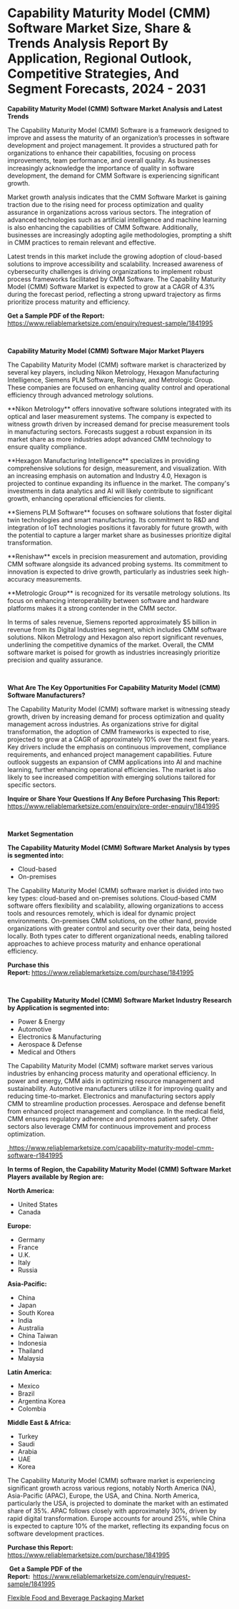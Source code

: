 <p><h1>Capability Maturity Model (CMM) Software Market Size, Share & Trends Analysis Report By Application, Regional Outlook, Competitive Strategies, And Segment Forecasts, 2024 - 2031</h1></p><p><strong>Capability Maturity Model (CMM) Software Market Analysis and Latest Trends</strong></p>
<p><p>The Capability Maturity Model (CMM) Software is a framework designed to improve and assess the maturity of an organization’s processes in software development and project management. It provides a structured path for organizations to enhance their capabilities, focusing on process improvements, team performance, and overall quality. As businesses increasingly acknowledge the importance of quality in software development, the demand for CMM Software is experiencing significant growth.</p><p>Market growth analysis indicates that the CMM Software Market is gaining traction due to the rising need for process optimization and quality assurance in organizations across various sectors. The integration of advanced technologies such as artificial intelligence and machine learning is also enhancing the capabilities of CMM Software. Additionally, businesses are increasingly adopting agile methodologies, prompting a shift in CMM practices to remain relevant and effective.</p><p>Latest trends in this market include the growing adoption of cloud-based solutions to improve accessibility and scalability. Increased awareness of cybersecurity challenges is driving organizations to implement robust process frameworks facilitated by CMM Software. The Capability Maturity Model (CMM) Software Market is expected to grow at a CAGR of 4.3% during the forecast period, reflecting a strong upward trajectory as firms prioritize process maturity and efficiency.</p></p>
<p><strong>Get a Sample PDF of the Report:&nbsp;</strong> <a href="https://www.reliablemarketsize.com/enquiry/request-sample/1841995?utm_campaign=1884&utm_medium=2&utm_source=Github&utm_content=ia&utm_term=31122024&utm_id=capability-maturity-model-cmm-software">https://www.reliablemarketsize.com/enquiry/request-sample/1841995</a></p>
<p>&nbsp;</p>
<p><strong>Capability Maturity Model (CMM) Software Major Market Players</strong></p>
<p><p>The Capability Maturity Model (CMM) software market is characterized by several key players, including Nikon Metrology, Hexagon Manufacturing Intelligence, Siemens PLM Software, Renishaw, and Metrologic Group. These companies are focused on enhancing quality control and operational efficiency through advanced metrology solutions.</p><p>**Nikon Metrology** offers innovative software solutions integrated with its optical and laser measurement systems. The company is expected to witness growth driven by increased demand for precise measurement tools in manufacturing sectors. Forecasts suggest a robust expansion in its market share as more industries adopt advanced CMM technology to ensure quality compliance.</p><p>**Hexagon Manufacturing Intelligence** specializes in providing comprehensive solutions for design, measurement, and visualization. With an increasing emphasis on automation and Industry 4.0, Hexagon is projected to continue expanding its influence in the market. The company's investments in data analytics and AI will likely contribute to significant growth, enhancing operational efficiencies for clients.</p><p>**Siemens PLM Software** focuses on software solutions that foster digital twin technologies and smart manufacturing. Its commitment to R&D and integration of IoT technologies positions it favorably for future growth, with the potential to capture a larger market share as businesses prioritize digital transformation.</p><p>**Renishaw** excels in precision measurement and automation, providing CMM software alongside its advanced probing systems. Its commitment to innovation is expected to drive growth, particularly as industries seek high-accuracy measurements.</p><p>**Metrologic Group** is recognized for its versatile metrology solutions. Its focus on enhancing interoperability between software and hardware platforms makes it a strong contender in the CMM sector.</p><p>In terms of sales revenue, Siemens reported approximately $5 billion in revenue from its Digital Industries segment, which includes CMM software solutions. Nikon Metrology and Hexagon also report significant revenues, underlining the competitive dynamics of the market. Overall, the CMM software market is poised for growth as industries increasingly prioritize precision and quality assurance.</p></p>
<p>&nbsp;</p>
<p><strong>What Are The Key Opportunities For Capability Maturity Model (CMM) Software Manufacturers?</strong></p>
<p><p>The Capability Maturity Model (CMM) software market is witnessing steady growth, driven by increasing demand for process optimization and quality management across industries. As organizations strive for digital transformation, the adoption of CMM frameworks is expected to rise, projected to grow at a CAGR of approximately 10% over the next five years. Key drivers include the emphasis on continuous improvement, compliance requirements, and enhanced project management capabilities. Future outlook suggests an expansion of CMM applications into AI and machine learning, further enhancing operational efficiencies. The market is also likely to see increased competition with emerging solutions tailored for specific sectors.</p></p>
<p><strong>Inquire or Share Your Questions If Any Before Purchasing This Report:</strong> <a href="https://www.reliablemarketsize.com/enquiry/pre-order-enquiry/1841995?utm_campaign=1884&utm_medium=2&utm_source=Github&utm_content=ia&utm_term=31122024&utm_id=capability-maturity-model-cmm-software">https://www.reliablemarketsize.com/enquiry/pre-order-enquiry/1841995</a></p>
<p>&nbsp;</p>
<p><strong>Market Segmentation</strong></p>
<p><strong>The Capability Maturity Model (CMM) Software Market Analysis by types is segmented into:</strong></p>
<p><ul><li>Cloud-based</li><li>On-premises</li></ul></p>
<p><p>The Capability Maturity Model (CMM) software market is divided into two key types: cloud-based and on-premises solutions. Cloud-based CMM software offers flexibility and scalability, allowing organizations to access tools and resources remotely, which is ideal for dynamic project environments. On-premises CMM solutions, on the other hand, provide organizations with greater control and security over their data, being hosted locally. Both types cater to different organizational needs, enabling tailored approaches to achieve process maturity and enhance operational efficiency.</p></p>
<p><strong>Purchase this Report:&nbsp;</strong><a href="https://www.reliablemarketsize.com/purchase/1841995?utm_campaign=1884&utm_medium=2&utm_source=Github&utm_content=ia&utm_term=31122024&utm_id=capability-maturity-model-cmm-software">https://www.reliablemarketsize.com/purchase/1841995</a></p>
<p>&nbsp;</p>
<p><strong>The Capability Maturity Model (CMM) Software Market Industry Research by Application is segmented into:</strong></p>
<p><ul><li>Power & Energy</li><li>Automotive</li><li>Electronics & Manufacturing</li><li>Aerospace & Defense</li><li>Medical and Others</li></ul></p>
<p><p>The Capability Maturity Model (CMM) software market serves various industries by enhancing process maturity and operational efficiency. In power and energy, CMM aids in optimizing resource management and sustainability. Automotive manufacturers utilize it for improving quality and reducing time-to-market. Electronics and manufacturing sectors apply CMM to streamline production processes. Aerospace and defense benefit from enhanced project management and compliance. In the medical field, CMM ensures regulatory adherence and promotes patient safety. Other sectors also leverage CMM for continuous improvement and process optimization.</p></p>
<p><a href="https://www.reliablemarketsize.com/capability-maturity-model-cmm-software-r1841995?utm_campaign=1884&utm_medium=2&utm_source=Github&utm_content=ia&utm_term=31122024&utm_id=capability-maturity-model-cmm-software">&nbsp;https://www.reliablemarketsize.com/capability-maturity-model-cmm-software-r1841995</a></p>
<p><strong>In terms of Region, the Capability Maturity Model (CMM) Software Market Players available by Region are:</strong></p>
<p>
    <p> <strong> North America: </strong>
        <ul>
            <li>United States</li>
            <li>Canada</li>
        </ul>
        </p> 
    <p> <strong> Europe: </strong>
        <ul>
            <li>Germany</li>
            <li>France</li>
            <li>U.K.</li>
            <li>Italy</li>
            <li>Russia</li>
        </ul>
        </p> 
    <p> <strong> Asia-Pacific: </strong>
        <ul>
            <li>China</li>
            <li>Japan</li>
            <li>South Korea</li>
            <li>India</li>
            <li>Australia</li>
            <li>China Taiwan</li>
            <li>Indonesia</li>
            <li>Thailand</li>
            <li>Malaysia</li>
        </ul>
        </p> 
    <p> <strong> Latin America: </strong>
        <ul>
            <li>Mexico</li>
            <li>Brazil</li>
            <li>Argentina Korea</li>
            <li>Colombia</li>
        </ul>
        </p> 
    <p> <strong> Middle East & Africa: </strong>
        <ul>
            <li>Turkey</li>
            <li>Saudi</li>
            <li>Arabia</li>
            <li>UAE</li>
            <li>Korea</li>
        </ul>
    </p>
    </p>
<p><p>The Capability Maturity Model (CMM) software market is experiencing significant growth across various regions, notably North America (NA), Asia-Pacific (APAC), Europe, the USA, and China. North America, particularly the USA, is projected to dominate the market with an estimated share of 35%. APAC follows closely with approximately 30%, driven by rapid digital transformation. Europe accounts for around 25%, while China is expected to capture 10% of the market, reflecting its expanding focus on software development practices.</p></p>
<p><strong>Purchase this Report: </strong><a href="https://www.reliablemarketsize.com/purchase/1841995?utm_campaign=1884&utm_medium=2&utm_source=Github&utm_content=ia&utm_term=31122024&utm_id=capability-maturity-model-cmm-software">https://www.reliablemarketsize.com/purchase/1841995</a></p>
<p>&nbsp;<strong>Get a Sample PDF of the Report:&nbsp;&nbsp;</strong><a href="https://www.reliablemarketsize.com/enquiry/request-sample/1841995?utm_campaign=1884&utm_medium=2&utm_source=Github&utm_content=ia&utm_term=31122024&utm_id=capability-maturity-model-cmm-software">https://www.reliablemarketsize.com/enquiry/request-sample/1841995</a></p>
<p><strong></strong></p>
<p><p><a href="https://github.com/pizolina/Market-Research-Report-List-6/blob/main/flexible-food-and-beverage-packaging-market.md?utm_campaign=1884&utm_medium=2&utm_source=Github&utm_content=ia&utm_term=31122024&utm_id=capability-maturity-model-cmm-software">Flexible Food and Beverage Packaging Market</a></p></p>